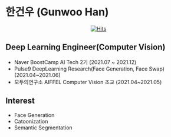 # 한건우 (Gunwoo Han)
<div align=center>

[![Hits](https://hits.seeyoufarm.com/api/count/incr/badge.svg?url=https%3A%2F%2Fgithub.com%2FGunwooHan%2Fgunwoohan&count_bg=%2379C83D&title_bg=%23555555&icon=&icon_color=%23E7E7E7&title=hits&edge_flat=true)](https://hits.seeyoufarm.com)

</div>

## Deep Learning Engineer(Computer Vision)
- Naver BoostCamp AI Tech 2기 (2021.07 ~ 2021.12)
- Pulse9 DeepLearning Research(Face Generation, Face Swap) (2021.04~2021.06)
- 모두의연구소 AIFFEL Computer Vision 조교 (2021.04~2021.05)

## Interest
- Face Generation
- Catoonization
- Semantic Segmentation
